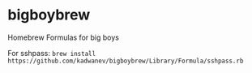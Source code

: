 # bigboybrew
Homebrew Formulas for big boys

For sshpass: `brew install https://github.com/kadwanev/bigboybrew/Library/Formula/sshpass.rb`

